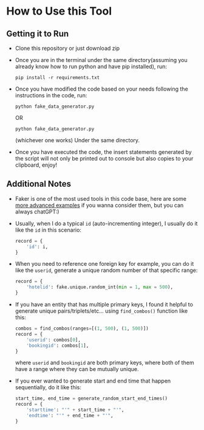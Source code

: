 # How to Use this Tool

## Getting it to Run
- Clone this repository or just download zip

- Once you are in the terminal under the same directory(assuming you already know how to run python and have pip installed), run:

  ```pip install -r requirements.txt```

- Once you have modified the code based on your needs following the instructions in the code, run: 

  ```python fake_data_generator.py```

  OR

  ```python fake_data_generator.py```

  (whichever one works) Under the same directory.
  
- Once you have executed the code, the insert statements generated by the script will not only be printed out to console but also copies to your clipboard, enjoy!

## Additional Notes
- Faker is one of the most used tools in this code base, here are some [more advanced examples](https://faker.readthedocs.io/en/master/fakerclass.html#examples) if you wanna consider them, but you can always chatGPT:)
- Usually, when I do a typical ```id``` (auto-incrementing integer), I usually do it like the ```id``` in this scenario:

  ```python
  record = {
      'id': i,
  }
  ```

- When you need to reference one foreign key for example, you can do it like the ```userid```, generate a unique random number of that specific range:

  ```python
  record = {
      'hotelid': fake.unique.random_int(min = 1, max = 500),
  }
  ```

- If you have an entity that has multiple primary keys, I found it helpful to generate unique pairs/triplets/etc... using ```find_combos()``` function like this: 

  ```python
  combos = find_combos(ranges=[(1, 500), (1, 500)])
  record = {
      'userid': combos[0],
      'bookingid': combos[1],
  }
  ```
  where ```userid``` and ```bookingid``` are both primary keys, where both of them have a range where they can be mutually unique.

- If you ever wanted to generate start and end time that happen sequentially, do it like this: 
  ```python
  start_time, end_time = generate_random_start_end_times()
  record = {
      'starttime': "'" + start_time + "'",
      'endtime': "'" + end_time + "'",
  }
  ```
